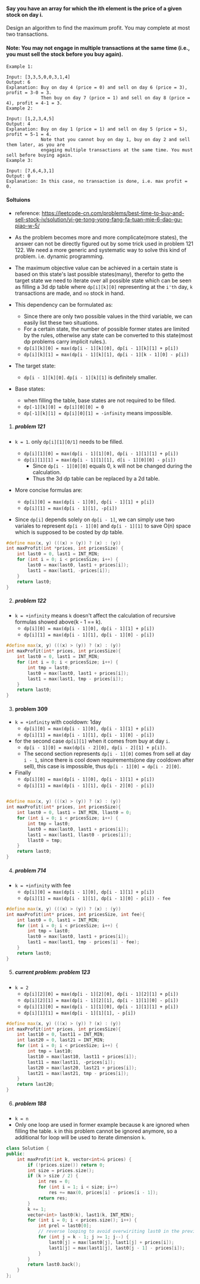
#### Say you have an array for which the ith element is the price of a given stock on day i.

Design an algorithm to find the maximum profit. You may complete at most two transactions.

#### Note: You may not engage in multiple transactions at the same time (i.e., you must sell the stock before you buy again).

```
Example 1:

Input: [3,3,5,0,0,3,1,4]
Output: 6
Explanation: Buy on day 4 (price = 0) and sell on day 6 (price = 3), profit = 3-0 = 3.
             Then buy on day 7 (price = 1) and sell on day 8 (price = 4), profit = 4-1 = 3.
Example 2:

Input: [1,2,3,4,5]
Output: 4
Explanation: Buy on day 1 (price = 1) and sell on day 5 (price = 5), profit = 5-1 = 4.
             Note that you cannot buy on day 1, buy on day 2 and sell them later, as you are
             engaging multiple transactions at the same time. You must sell before buying again.
Example 3:

Input: [7,6,4,3,1]
Output: 0
Explanation: In this case, no transaction is done, i.e. max profit = 0.
```

#### Soltuions

- reference: https://leetcode-cn.com/problems/best-time-to-buy-and-sell-stock-iv/solution/yi-ge-tong-yong-fang-fa-tuan-mie-6-dao-gu-piao-w-5/

- As the problem becomes more and more complicate(more states), the answer can not be directly figured out by some trick used in problem 121 122. We need a more generic and systematic way to solve this kind of problem. i.e. dynamic programming.

- The maximum objective value can be achieved in a certain state is based on this state's last possible states(many), therefor to getto the target state we need to iterate over all possible state which can be seen as filling a 3d dp table where `dp[i][k][0]` representing at the `i'th` day, `k` transactions are made, and `no` stock in hand.
- This dependency can be formulated as:
    - Since there are only two possible values in the third variable, we can easily list these two situations.
    - For a certain state, the number of possible former states are limited by the rules, otherwise any state can be converted to this state(most dp problems carry implicit rules.).
    - `dp[i][k][0] = max(dp[i - 1][k][0], dp[i - 1][k][1] + p[i])`
    - `dp[i][k][1] = max(dp[i - 1][k][1], dp[i - 1][k - 1][0] - p[i])`
- The target state:
    - `dp[i - 1][k][0]`.  `dp[i - 1][k][1]` is definitely smaller.
- Base states: 
    - when filling the table, base states are not required to be filled.
    - `dp[-1][k][0] = dp[i][0][0] = 0`
    - `dp[-1][k][1] = dp[i][0][1] = -infinity` means impossible.


1. ##### problem 121

- `k = 1`. only `dp[i][1][0/1]` needs to be filled.
    - `dp[i][1][0] = max(dp[i - 1][1][0], dp[i - 1][1][1] + p[i])`
    - `dp[i][1][1] = max(dp[i - 1][1][1], d[i - 1][0][0] - p[i])`
        - Since `dp[i - 1][0][0]` equals 0, `k` will not be changed during the calculation.
        - Thus the 3d dp table can be replaced by a 2d table.

- More concise formulas are:
    - `dp[i][0] = max(dp[i - 1][0], dp[i - 1][1] + p[i])`
    - `dp[i][1] = max(dp[i - 1][1], -p[i])`

- Since `dp[i]` depends solely on `dp[i - 1]`, we can simply use two variales to represent `dp[i - 1][0]` and `dp[i - 1][1]` to save O(n) space which is supposed to be costed by dp table.

```c++
#define max(x, y) (((x) > (y)) ? (x) : (y))
int maxProfit(int *prices, int pricesSize) {
    int last0 = 0, last1 = INT_MIN;
    for (int i = 0; i < pricesSize; i++) {
        last0 = max(last0, last1 + prices[i]);
        last1 = max(last1, -prices[i]);
    }
    return last0;
}
```

2. ##### problem 122

- `k = +infinity` means `k` doesn't affect the calculation of recursive formulas showed above(k - 1 == k).
    - `dp[i][0] = max(dp[i - 1][0], dp[i - 1][1] + p[i])`
    - `dp[i][1] = max(dp[i - 1][1], dp[i - 1][0] - p[i])`

```c++
#define max(x, y) (((x) > (y)) ? (x) : (y))
int maxProfit(int* prices, int pricesSize){
    int last0 = 0, last1 = INT_MIN;
    for (int i = 0; i < pricesSize; i++) {
        int tmp = last0;
        last0 = max(last0, last1 + prices[i]);
        last1 = max(last1, tmp - prices[i]);
    }
    return last0;
}
```

3. #### problem 309

- `k = +infinity` with cooldown: 1day
    - `dp[i][0] = max(dp[i - 1][0], dp[i - 1][1] + p[i])`
    - `dp[i][1] = max(dp[i - 1][1], dp[i - 1][0] - p[i])`
- for the second case `dp[i][1]` when it comes from buy at day `i`. 
    - `dp[i - 1][0] = max(dp[i - 2][0], dp[i - 2][1] + p[i])`.
    - The second section represents `dp[i - 1][0]` comes from sell at day `i - 1`, since there is cool down requirements(one day cooldown after sell), this case is impossible, thus `dp[i - 1][0] = dp[i - 2][0]`.
- Finally
    - `dp[i][0] = max(dp[i - 1][0], dp[i - 1][1] + p[i])`
    - `dp[i][1] = max(dp[i - 1][1], dp[i - 2][0] - p[i])`



```c++

#define max(x, y) (((x) > (y)) ? (x) : (y))
int maxProfit(int* prices, int pricesSize){
    int last0 = 0, last1 = INT_MIN, llast0 = 0;
    for (int i = 0; i < pricesSize; i++) {
        int tmp = last0;
        last0 = max(last0, last1 + prices[i]);
        last1 = max(last1, llast0 - prices[i]);
        llast0 = tmp;
    }
    return last0;
}
```

4. ##### problem 714


- `k = +infinity` with fee
    - `dp[i][0] = max(dp[i - 1][0], dp[i - 1][1] + p[i])`
    - `dp[i][1] = max(dp[i - 1][1], dp[i - 1][0] - p[i]) - fee`

```c++
#define max(x, y) (((x) > (y)) ? (x) : (y))
int maxProfit(int* prices, int pricesSize, int fee){
    int last0 = 0, last1 = INT_MIN;
    for (int i = 0; i < pricesSize; i++) {
        int tmp = last0;
        last0 = max(last0, last1 + prices[i]);
        last1 = max(last1, tmp - prices[i] - fee);
    }
    return last0;
}
```

5. ##### current problem: problem 123

- `k = 2`
    - `dp[i][2][0] = max(dp[i - 1][2][0], dp[i - 1][2][1] + p[i])`
    - `dp[i][2][1] = max(dp[i - 1][2][1], dp[i - 1][1][0] - p[i])`
    - `dp[i][1][0] = max(dp[i - 1][1][0], dp[i - 1][1][1] + p[i])`
    - `dp[i][1][1] = max(dp[i - 1][1][1], - p[i])`

```c++
#define max(x, y) (((x) > (y)) ? (x) : (y))
int maxProfit(int* prices, int pricesSize){
    int last10 = 0, last11 = INT_MIN;
    int last20 = 0, last21 = INT_MIN;
    for (int i = 0; i < pricesSize; i++) {
        int tmp = last10;
        last10 = max(last10, last11 + prices[i]);
        last11 = max(last11, -prices[i]);
        last20 = max(last20, last21 + prices[i]);
        last21 = max(last21, tmp - prices[i]);
    }
    return last20;
}
```

6. ##### problem 188

- `k = n`
- Only one loop are used in former example because k are ignored when filling the table. `k` in this problem cannot be ignored anymore, so a additional for loop will be used to iterate dimension `k`.

```c++
class Solution {
public:
    int maxProfit(int k, vector<int>& prices) {
        if (!prices.size()) return 0;
        int size = prices.size();
        if (k > size / 2) {
            int res = 0;
            for (int i = 1; i < size; i++)
                res += max(0, prices[i] - prices[i - 1]);
            return res;
        }
        k += 1;
        vector<int> last0(k), last1(k, INT_MIN);
        for (int i = 0; i < prices.size(); i++) {
            int prel = last0[0];
            // reverse looping to avoid overwiriting last0 in the previous day
            for (int j = k - 1; j >= 1; j--) {
                last0[j] = max(last0[j], last1[j] + prices[i]);
                last1[j] = max(last1[j], last0[j - 1] - prices[i]);
            }
        }
        return last0.back();
    }
};
```
